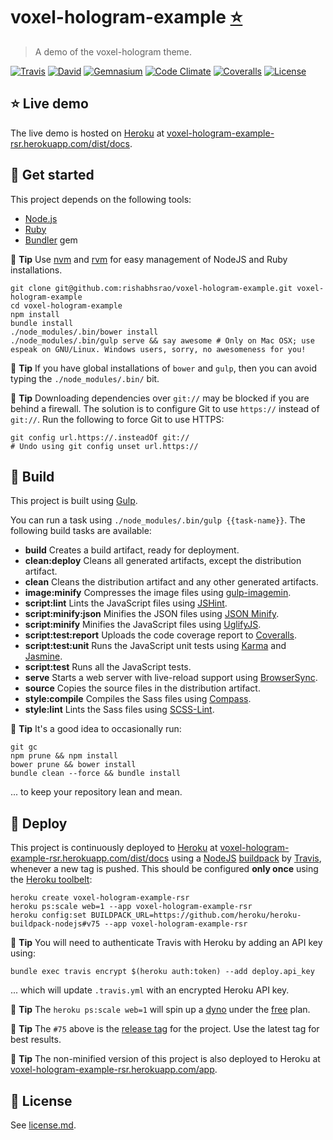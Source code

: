 # voxel-hologram-example [:star:](http://voxel-hologram-example-rsr.herokuapp.com/dist/docs)

> A demo of the voxel-hologram theme.

[![Travis](https://img.shields.io/travis/rishabhsrao/voxel-hologram-example.svg?style=flat-square "Build status")](https://travis-ci.org/rishabhsrao/voxel-hologram-example)
[![David](https://img.shields.io/david/rishabhsrao/voxel-hologram-example.svg?style=flat-square "Dependency status (Node modules)")](https://david-dm.org/rishabhsrao/voxel-hologram-example)
[![Gemnasium](https://img.shields.io/gemnasium/rishabhsrao/voxel-hologram-example.svg?style=flat-square "Dependency status (Ruby gems)")](https://gemnasium.com/rishabhsrao/voxel-hologram-example)
[![Code Climate](https://img.shields.io/codeclimate/github/rishabhsrao/voxel-hologram-example.svg?style=flat-square "Code Climate status")](https://codeclimate.com/github/rishabhsrao/voxel-hologram-example)
[![Coveralls](https://img.shields.io/coveralls/rishabhsrao/voxel-hologram-example.svg?style=flat-square "Test coverage status")](https://coveralls.io/r/rishabhsrao/voxel-hologram-example)
[![License](https://img.shields.io/badge/license-MIT-blue.svg?style=flat-square)](license.md)


## :star: Live demo

The live demo is hosted on [Heroku](http://www.heroku.com) at [voxel-hologram-example-rsr.herokuapp.com/dist/docs](http://voxel-hologram-example-rsr.herokuapp.com/dist/docs).


## :rowboat: Get started

This project depends on the following tools:

* [Node.js](http://nodejs.org)
* [Ruby](https://www.ruby-lang.org)
* [Bundler](http://bundler.io) gem

:tophat: **Tip** Use [nvm](https://github.com/creationix/nvm) and [rvm](http://rvm.io) for easy management of NodeJS and Ruby installations.

```
git clone git@github.com:rishabhsrao/voxel-hologram-example.git voxel-hologram-example
cd voxel-hologram-example
npm install
bundle install
./node_modules/.bin/bower install
./node_modules/.bin/gulp serve && say awesome # Only on Mac OSX; use espeak on GNU/Linux. Windows users, sorry, no awesomeness for you!
```

:tophat: **Tip** If you have global installations of `bower` and `gulp`, then you can avoid typing the `./node_modules/.bin/` bit.

:tophat: **Tip** Downloading dependencies over `git://` may be blocked if you are behind a firewall. The solution is to configure Git to use `https://` instead of `git://`. Run the following to force Git to use HTTPS:

```
git config url.https://.insteadOf git://
# Undo using git config unset url.https://
```


## :nut_and_bolt: Build

This project is built using [Gulp](http://gulpjs.com).

You can run a task using `./node_modules/.bin/gulp {{task-name}}`. The following build tasks are available:

* **build** Creates a build artifact, ready for deployment.
* **clean:deploy** Cleans all generated artifacts, except the distribution artifact.
* **clean** Cleans the distribution artifact and any other generated artifacts.
* **image:minify** Compresses the image files using [gulp-imagemin](https://www.npmjs.com/package/gulp-imagemin).
* **script:lint** Lints the JavaScript files using [JSHint](https://github.com/jshint/jshint).
* **script:minify:json** Minifies the JSON files using [JSON Minify](https://www.npmjs.org/package/gulp-jsonminify).
* **script:minify** Minifies the JavaScript files using [UglifyJS](http://github.com/mishoo/UglifyJS).
* **script:test:report** Uploads the code coverage report to [Coveralls](https://coveralls.io).
* **script:test:unit** Runs the JavaScript unit tests using [Karma](http://karma-runner.github.io) and [Jasmine](http://jasmine.github.io).
* **script:test** Runs all the JavaScript tests.
* **serve** Starts a web server with live-reload support using [BrowserSync](http://www.browsersync.io).
* **source** Copies the source files in the distribution artifact.
* **style:compile** Compiles the Sass files using [Compass](http://compass-style.org).
* **style:lint** Lints the Sass files using [SCSS-Lint](https://github.com/causes/scss-lint).

:tophat: **Tip** It's a good idea to occasionally run:

```
git gc
npm prune && npm install
bower prune && bower install
bundle clean --force && bundle install
```

... to keep your repository lean and mean.


## :rocket: Deploy

This project is continuously deployed to [Heroku](http://www.heroku.com) at [voxel-hologram-example-rsr.herokuapp.com/dist/docs](http://voxel-hologram-example-rsr.herokuapp.com/dist/docs) using a [NodeJS](https://github.com/heroku/heroku-buildpack-nodejs) [buildpack](https://devcenter.heroku.com/articles/buildpacks) by [Travis](https://travis-ci.org), whenever a new tag is pushed. This should be configured **only once** using the [Heroku toolbelt](https://toolbelt.heroku.com):

```
heroku create voxel-hologram-example-rsr
heroku ps:scale web=1 --app voxel-hologram-example-rsr
heroku config:set BUILDPACK_URL=https://github.com/heroku/heroku-buildpack-nodejs#v75 --app voxel-hologram-example-rsr
```

:tophat: **Tip** You will need to authenticate Travis with Heroku by adding an API key using:

```
bundle exec travis encrypt $(heroku auth:token) --add deploy.api_key
```

... which will update `.travis.yml` with an encrypted Heroku API key.

:tophat: **Tip** The `heroku ps:scale web=1` will spin up a [dyno](https://devcenter.heroku.com/articles/dynos) under the [free](https://blog.heroku.com/archives/2015/5/7/heroku-free-dynos) plan.

:tophat: **Tip** The `#75` above is the [release tag](https://github.com/heroku/heroku-buildpack-nodejs/releases) for the project. Use the latest tag for best results.

:tophat: **Tip** The non-minified version of this project is also deployed to Heroku at [voxel-hologram-example-rsr.herokuapp.com/app](http://voxel-hologram-example-rsr.herokuapp.com/app).


## :scroll: License

See [license.md](license.md).
